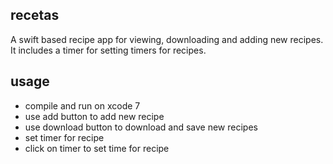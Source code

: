 
## recetas
A swift based recipe app for viewing, downloading and adding new recipes. It includes a timer
for setting timers for recipes.

## usage
* compile and run on xcode 7 
* use add button to add new recipe
* use download button to download and save new recipes
* set timer for recipe
* click on timer to set time for recipe
